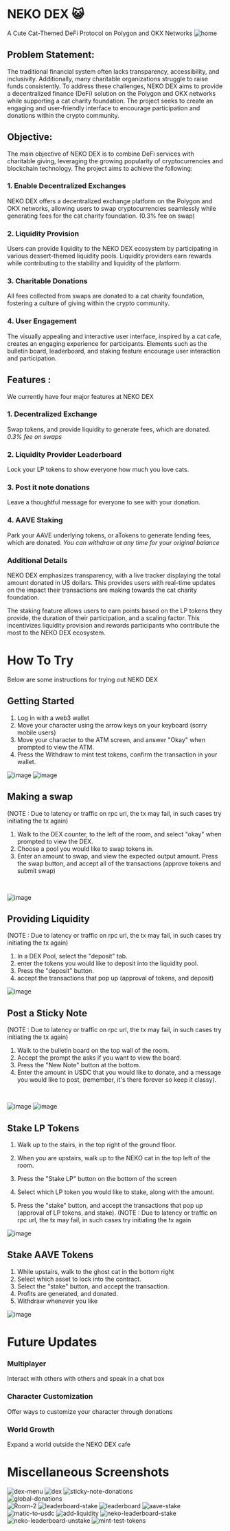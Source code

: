 # NEKO DEX 😺
A Cute Cat-Themed DeFi Protocol on Polygon and OKX Networks
![home](/Screenshots/home.png?raw=true)

## Problem Statement: <br>

The traditional financial system often lacks transparency, accessibility, and inclusivity. Additionally, many charitable organizations struggle to raise funds consistently. To address these challenges, NEKO DEX aims to provide a decentralized finance (DeFi) solution on the Polygon and OKX networks while supporting a cat charity foundation. The project seeks to create an engaging and user-friendly interface to encourage participation and donations within the crypto community.

## Objective: <br>

The main objective of NEKO DEX is to combine DeFi services with charitable giving, leveraging the growing popularity of cryptocurrencies and blockchain technology. The project aims to achieve the following:

### 1. Enable Decentralized Exchanges <br>

NEKO DEX offers a decentralized exchange platform on the Polygon and OKX networks, allowing users to swap cryptocurrencies seamlessly while generating fees for the cat charity foundation. (0.3% fee on swap)

### 2. Liquidity Provision <br>

Users can provide liquidity to the NEKO DEX ecosystem by participating in various dessert-themed liquidity pools. Liquidity providers earn rewards while contributing to the stability and liquidity of the platform.

### 3. Charitable Donations <br>

All fees collected from swaps are donated to a cat charity foundation, fostering a culture of giving within the crypto community.

### 4. User Engagement <br>

The visually appealing and interactive user interface, inspired by a cat cafe, creates an engaging experience for participants. Elements such as the bulletin board, leaderboard, and staking feature encourage user interaction and participation.

## Features :
We currently have four major features at NEKO DEX

###  1. Decentralized Exchange  <br> 
  Swap tokens, and provide liquidity to generate fees, which are donated. <br/>
<i> 0.3% fee on swaps </i>

###  2. Liquidity Provider Leaderboard  <br>
  Lock your LP tokens to show everyone how much you love cats.

### 3. Post it note donations  <br>
  Leave a thoughtful message for everyone to see with your donation.

###  4. AAVE Staking  <br>
   Park your AAVE underlying tokens, or aTokens to generate lending fees, which are donated.
<i> You can withdraw at any time for your original balance </i>
### Additional Details

NEKO DEX emphasizes transparency, with a live tracker displaying the total amount donated in US dollars. This provides users with real-time updates on the impact their transactions are making towards the cat charity foundation.

The staking feature allows users to earn points based on the LP tokens they provide, the duration of their participation, and a scaling factor. This incentivizes liquidity provision and rewards participants who contribute the most to the NEKO DEX ecosystem.

# How To Try
Below are some instructions for trying out NEKO DEX
## Getting Started

1. Log in with a web3 wallet <br>
2. Move your character using the arrow keys on your keyboard (sorry mobile users) <br>
3. Move your character to the ATM screen, and answer "Okay" when prompted to view the ATM. <br>
4. Press the Withdraw to mint test tokens, confirm the transaction in your wallet. <br>

![image](https://github.com/gas-limit/NEKO-DEX/assets/100609687/d5c65f70-7cac-4f57-ab4f-b31b0a1237f1)
![image](https://github.com/gas-limit/NEKO-DEX/assets/100609687/d41fd1f2-a3db-48ab-8a59-65a5adfdc63f)


## Making a swap
   (NOTE : Due to latency or traffic on rpc url, the tx may fail, in such cases try initiating the tx again) 

1. Walk to the DEX counter, to the left of the room, and select "okay" when prompted to view the DEX. <br>
2. Choose a pool you would like to swap tokens in. <br>
3. Enter an amount to swap, and view the expected output amount. Press the swap button, and accept all of the transactions (approve tokens and submit swap)
<br>

![image](https://github.com/gas-limit/NEKO-DEX/assets/100609687/c613b729-2f87-4700-b71f-2c09decd1df4)

## Providing Liquidity
(NOTE : Due to latency or traffic on rpc url, the tx may fail, in such cases try initiating the tx again) <br>

1. In a DEX Pool, select the "deposit" tab. <br>
2. enter the tokens you would like to deposit into the liquidity pool. <br>
3. Press the "deposit" button. <br>
4. accept the transactions that pop up (approval of tokens, and deposit) <br>

![image](https://github.com/gas-limit/NEKO-DEX/assets/100609687/727ab799-16d8-4cf9-9374-682e3626acfb)


## Post a Sticky Note
(NOTE : Due to latency or traffic on rpc url, the tx may fail, in such cases try initiating the tx again)

1. Walk to the bulletin board on the top wall of the room. <br>
2. Accept the prompt the asks if you want to view the board. <br>
3. Press the "New Note" button at the bottom. <br>
4. Enter the amount in USDC that you would like to donate, and a message you would like to post, (remember, it's there forever so keep it classy).
  <br>

![image](https://github.com/gas-limit/NEKO-DEX/assets/100609687/148e09a3-415c-43f0-b96a-f7f8c9083288)
![image](https://github.com/gas-limit/NEKO-DEX/assets/100609687/b4a23431-75e1-45a3-a946-ca5e43856967)

## Stake LP Tokens

1. Walk up to the stairs, in the top right of the ground floor. <br>
2. When you are upstairs, walk up to the NEKO cat in the top left of the room. <br>
3. Press the "Stake LP" button on the bottom of the screen <br>
4. Select which LP token you would like to stake, along with the amount. <br>

5. Press the "stake" button, and accept the transactions that pop up (approval of LP tokens, and stake).
   (NOTE : Due to latency or traffic on rpc url, the tx may fail, in such cases try initiating the tx again

![image](https://github.com/gas-limit/NEKO-DEX/assets/100609687/1439c316-6708-4455-ac41-1edcaef91baa)

## Stake AAVE Tokens

1. While upstairs, walk to the ghost cat in the bottom right
2. Select which asset to lock into the contract.
3. Select the "stake"  button, and accept the transaction. 
4. Profits are generated, and donated.
5. Withdraw whenever you like

![image](https://github.com/gas-limit/NEKO-DEX/assets/100609687/a792a492-b28f-45a1-b511-e084b4f64617)

# Future Updates

### Multiplayer
Interact with others with
others and speak in a chat
box

### Character Customization
Offer ways to customize
your character through
donations

### World Growth
Expand a world outside the
NEKO DEX cafe



# Miscellaneous Screenshots

![dex-menu](/Screenshots/dex%20menu.png?raw=true)
![dex](/Screenshots/dex.png?raw=true)
![sticky-note-donations](/Screenshots/sticky-note-donations.png?raw=true)<br/>
![global-donations](/Screenshots/global-donations.png?raw=true)<br/>
![Room-2](/Screenshots/room2.png?raw=true)
![leaderboard-stake](/Screenshots/leaderboard-lp-stake.png?raw=true)
![leaderboard](/Screenshots/leaderboard.png?raw=true)
![aave-stake](/Screenshots/aave-stake.JPG?raw=true)
![matic-to-usdc](/Screenshots/matic-to-usdc.JPG?raw=true)
![add-liquidity](/Screenshots/add-liquidity.JPG?raw=true)
![neko-leaderboard-stake](/Screenshots/neko-leaderboard-stake.JPG?raw=true)
![neko-leaderboard-unstake](/Screenshots/neko-leaderboard-unstake.JPG?raw=true)
![mint-test-tokens](/Screenshots/mint-test-tokens.JPG?raw=true)
